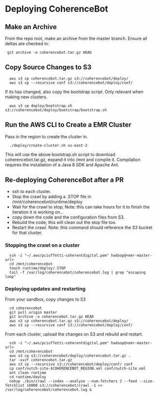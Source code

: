# Deploying CoherenceBot

## Make an Archive
From the repo root, make an archive from the master branch.  Ensure all deltas are checked in:

```
 git archive -o coherencebot.tar.gz HEAD
```

## Copy Source Changes to S3
```
  aws s3 cp coherencebot.tar.gz s3://coherencebot/deploy/
  aws s3 cp --recursive conf s3://coherencebot/deploy/conf/
```

If its has changed, also copy the bootstrap script.  Only relevant when making new clusters.

```
  aws s3 cp deploy/bootstrap.sh s3://coherencebot/deploy/bootstrap/bootstrap.sh
```

## Run the AWS CLI to Create a EMR Cluster
Pass in the region to create the cluster in.

```
  ./deploy/create-cluster.sh us-east-2
```

This will use the above bootstrap.sh script to download coherencebot.tar.gz, expand it into /mnt and compile it.  Compilation requires the installation of a Java 8 SDK and Apache Ant.

## Re-deploying CoherenceBot after a PR
- ssh to each cluster.
- Stop the crawl by adding a .STOP file in /mnt/coherencebot/runtime/deploy
- Wait for the crawl to stop; Note: this can take hours for it to finish the iteration it is working on...
- copy down the code and the configuration files from S3.
- Rebuild the code; this will clean out the stop file too.
- Restart the crawl.  Note: this command should reference the S3 bucket for that cluster.

### Stopping the crawl on a cluster
```
  ssh -i "~/.aws/pciuffetti-coherentdigital.pem" hadoop@<emr-master-url>
  cd /mnt/coherencebot
  touch runtime/deploy/.STOP
  tail -f /var/log/coherencebot/coherencebot.log | grep "escaping loop"
```

### Deploying updates and restarting
From your sandbox, copy changes to S3

```
  cd coherencebot
  git pull origin master
  git archive -o coherencebot.tar.gz HEAD
  aws s3 cp coherencebot.tar.gz s3://coherencebot/deploy/
  aws s3 cp --recursive conf s3://coherencebot/deploy/conf/
```

From each cluster, upload the changes on S3 and rebuild and restart.

```
  ssh -i "~/.aws/pciuffetti-coherentdigital.pem" hadoop@<emr-master-url>
  cd /mnt/coherencebot
  aws s3 cp s3://coherencebot/deploy/coherencebot.tar.gz .
  tar -xvzf coherencebot.tar.gz
  aws s3 cp --recursive s3://coherencebot/deploy/conf/ conf
  cp conf/nutch-site-$COHERENCEBOT_REGION.xml conf/nutch-site.xml
  ant clean runtime
  cd runtime/deploy
  nohup ./bin/crawl --index --analyze --num-fetchers 2 --feed --size-fetchlist 10000 s3://coherencebot/crawl -1 >> /var/log/coherencebot/coherencebot.log &
```
